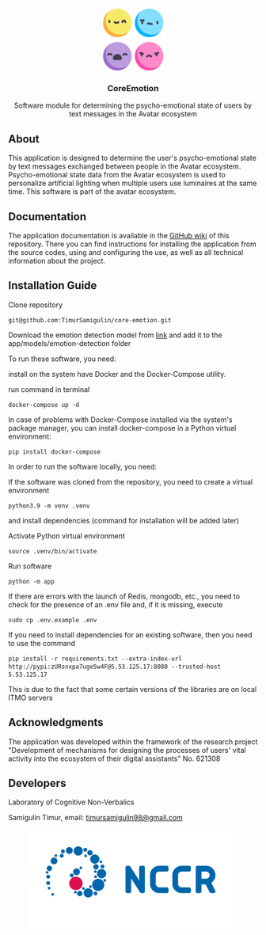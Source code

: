 <div id="top"></div>

<!-- PROJECT LOGO -->
<br />
<div align="center">
  <a href="https://github.com/TimurSamigulin/core-emotion">
    <img src="docs/image/reaction.png" alt="Logo" width="125" height="125">
  </a>

<h3 align="center">CoreEmotion</h3>

  <p align="center">
    Software module for determining the psycho-emotional state of users by text messages in the Avatar ecosystem
  </p>
</div>

<!-- ABOUT THE PROJECT -->
## About

This application is designed to determine the user's psycho-emotional state by text messages exchanged between people in the Avatar ecosystem. Psycho-emotional state data from the Avatar ecosystem is used to personalize artificial lighting when multiple users use luminaires at the same time. This software is part of the avatar ecosystem.


## Documentation
The application documentation is available in the [GitHub wiki](https://github.com/TimurSamigulin/core-emotion/wiki) of this repository. There you can find instructions for installing the application from the source codes, using and configuring the use, as well as all technical information about the project.


## Installation Guide
Clone repository 

    git@github.com:TimurSamigulin/core-emotion.git


Download the emotion detection model from [link](https://drive.google.com/drive/folders/11DcQ9zA4S78VkNVfnheHlF4_6i8iJ0Nd?usp=sharing) and add it to the app/models/emotion-detection folder

To run these software, you need:

install on the system have Docker and the Docker-Compose utility.

run command in terminal

    docker-compose up -d

In case of problems with Docker-Compose installed via the system's package manager, you can install docker-compose in a Python virtual environment:

    pip install docker-compose

In order to run the software locally, you need:

If the software was cloned from the repository, you need to create a virtual environment

    python3.9 -m venv .venv

and install dependencies (command for installation will be added later)

Activate Python virtual environment

    source .venv/bin/activate

Run software

    python -m app

If there are errors with the launch of Redis, mongodb, etc., you need to check for the presence of an .env file and, if it is missing, execute

    sudo cp .env.example .env

If you need to install dependencies for an existing software, then you need to use the command

    pip install -r requirements.txt --extra-index-url http://pypi:zURsnxpa7uge5w4F@5.53.125.17:8080 --trusted-host 5.53.125.17

This is due to the fact that some certain versions of the libraries are on local ITMO servers


<!-- ACKNOWLEDGMENTS -->
## Acknowledgments
The application was developed within the framework of the research project "Development of mechanisms for designing the processes of users' vital activity into the ecosystem of their digital assistants" No. 621308


## Developers
Laboratory of Cognitive Non-Verbalics

Samigulin Timur, email: timursamigulin98@gmail.com

<div align="center">
<img src="docs/image/NCCR_LogoBlock_Norma-01_Color-3_NotText_NotSlogan_Eng.png" alt="Logo" width="425">
</div>